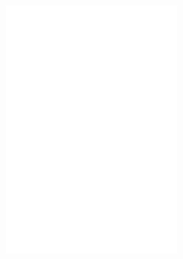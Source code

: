 <img alt="🦑" align="left" width="400px" src="https://github.com/withshubh/withshubh/blob/master/metrics.header.svg"> <br>

<img alt="🦑" align="left" width="400px" src="https://github.com/withshubh/withshubh/blob/master/metrics.plugin.followup.svg"> <br>

<img alt="🦑" align="left" width="400px" src="https://github.com/withshubh/withshubh/blob/master/metrics.plugin.habits.svg"> <br>

<img alt="🦑" align="left" width="400px" src="https://github.com/withshubh/withshubh/blob/master/metrics.plugin.isocalendar.svg"> <br>




<!--
<img alt="🦑" align="left" width="400px" src="https://github.com/withshubh/withshubh/blob/master/metrics.additional.svg"> -->
